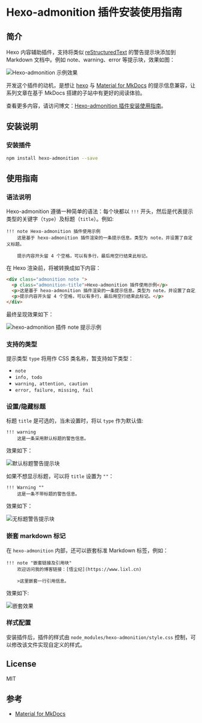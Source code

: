 # Hexo-admonition 插件安装使用指南

## 简介

Hexo 内容辅助插件，支持将类似 [reStructuredText](https://docutils.sourceforge.io/docs/ref/rst/directives.html) 的警告提示块添加到 Markdown 文档中。例如 note、warning、error 等提示块，效果如图：

![Hexo-admonition 示例效果](https://pic.lixl.cn/2020/image-20200419230838823.png)

开发这个插件的动机，是想让 [hexo](https://hexo.io) 与 [Material for MkDocs](https://squidfunk.github.io/mkdocs-material/extensions/admonition/) 的提示信息兼容，让系列文章在基于 MkDocs 搭建的子站中有更好的阅读体验。

查看更多内容，请访问博文：[Hexo-admonition 插件安装使用指南](https://www.lixl.cn/2020/041837756.html)。

## 安装说明

### 安装插件

```bash
npm install hexo-admonition --save
```

## 使用指南

### 语法说明

Hexo-admonition 遵循一种简单的语法：每个块都以 `!!!` 开头，然后是代表提示类型的关键字（`type`）及标题（`title`）。例如:

```text
!!! note Hexo-admonition 插件使用示例
    这是基于 hexo-admonition 插件渲染的一条提示信息。类型为 note，并设置了自定义标题。

    提示内容开头留 4 个空格，可以有多行，最后用空行结束此标记。

```

在 Hexo 渲染前，将被转换成如下内容：

```html
<div class="admonition note ">
  <p class="admonition-title">Hexo-admonition 插件使用示例</p>
  <p>这是基于 hexo-admonition 插件渲染的一条提示信息。类型为 note，并设置了自定义标题。</p>
  <p>提示内容开头留 4 个空格，可以有多行，最后用空行结束此标记。</p>
</div>
```

最终呈现效果如下：

![hexo-admonition 插件 note 提示示例](https://pic.lixl.cn/2020/image-20200420120245339.png)

### 支持的类型

提示类型 `type` 将用作 CSS 类名称，暂支持如下类型：

- `note`
- `info, todo`
- `warning, attention, caution`
- `error, failure, missing, fail`

### 设置/隐藏标题

标题 `title` 是可选的，当未设置时，将以 `type` 作为默认值:

```text
!!! warning
    这是一条采用默认标题的警告信息。
```

效果如下：

![默认标题警告提示块](https://pic.lixl.cn/2020/image-20200419232137875.png)

如果不想显示标题，可以将 `title` 设置为 `""`：

```text
!!! Warning ""
    这是一条不带标题的警告信息。
```

效果如下：

![无标题警告提示块](https://pic.lixl.cn/2020/image-20200419232337937.png)

### 嵌套 markdown 标记

在 `hexo-admonition` 内部，还可以嵌套标准 Markdown 标签，例如：

```text
!!! note "嵌套链接及引用块"
    欢迎访问我的博客链接：[悟尘纪](https://www.lixl.cn)

    >这里嵌套一行引用信息。
```

效果如下:

![嵌套效果](https://pic.lixl.cn/2020/image-20200419232539536.png)

### 样式配置

安装插件后，插件的样式由 `node_modules/hexo-admonition/style.css` 控制，可以修改该文件实现自定义的样式。

## License

MIT

## 参考

- [Material for MkDocs](https://squidfunk.github.io/mkdocs-material/extensions/admonition/)
